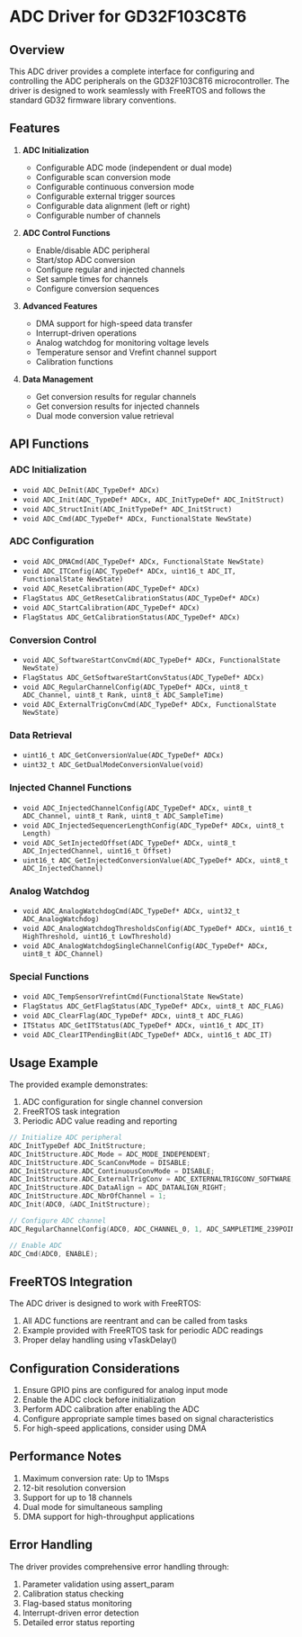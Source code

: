 # ADC Driver for GD32F103C8T6

## Overview

This ADC driver provides a complete interface for configuring and controlling the ADC peripherals on the GD32F103C8T6 microcontroller. The driver is designed to work seamlessly with FreeRTOS and follows the standard GD32 firmware library conventions.

## Features

1. **ADC Initialization**
   - Configurable ADC mode (independent or dual mode)
   - Configurable scan conversion mode
   - Configurable continuous conversion mode
   - Configurable external trigger sources
   - Configurable data alignment (left or right)
   - Configurable number of channels

2. **ADC Control Functions**
   - Enable/disable ADC peripheral
   - Start/stop ADC conversion
   - Configure regular and injected channels
   - Set sample times for channels
   - Configure conversion sequences

3. **Advanced Features**
   - DMA support for high-speed data transfer
   - Interrupt-driven operations
   - Analog watchdog for monitoring voltage levels
   - Temperature sensor and Vrefint channel support
   - Calibration functions

4. **Data Management**
   - Get conversion results for regular channels
   - Get conversion results for injected channels
   - Dual mode conversion value retrieval

## API Functions

### ADC Initialization
- `void ADC_DeInit(ADC_TypeDef* ADCx)`
- `void ADC_Init(ADC_TypeDef* ADCx, ADC_InitTypeDef* ADC_InitStruct)`
- `void ADC_StructInit(ADC_InitTypeDef* ADC_InitStruct)`
- `void ADC_Cmd(ADC_TypeDef* ADCx, FunctionalState NewState)`

### ADC Configuration
- `void ADC_DMACmd(ADC_TypeDef* ADCx, FunctionalState NewState)`
- `void ADC_ITConfig(ADC_TypeDef* ADCx, uint16_t ADC_IT, FunctionalState NewState)`
- `void ADC_ResetCalibration(ADC_TypeDef* ADCx)`
- `FlagStatus ADC_GetResetCalibrationStatus(ADC_TypeDef* ADCx)`
- `void ADC_StartCalibration(ADC_TypeDef* ADCx)`
- `FlagStatus ADC_GetCalibrationStatus(ADC_TypeDef* ADCx)`

### Conversion Control
- `void ADC_SoftwareStartConvCmd(ADC_TypeDef* ADCx, FunctionalState NewState)`
- `FlagStatus ADC_GetSoftwareStartConvStatus(ADC_TypeDef* ADCx)`
- `void ADC_RegularChannelConfig(ADC_TypeDef* ADCx, uint8_t ADC_Channel, uint8_t Rank, uint8_t ADC_SampleTime)`
- `void ADC_ExternalTrigConvCmd(ADC_TypeDef* ADCx, FunctionalState NewState)`

### Data Retrieval
- `uint16_t ADC_GetConversionValue(ADC_TypeDef* ADCx)`
- `uint32_t ADC_GetDualModeConversionValue(void)`

### Injected Channel Functions
- `void ADC_InjectedChannelConfig(ADC_TypeDef* ADCx, uint8_t ADC_Channel, uint8_t Rank, uint8_t ADC_SampleTime)`
- `void ADC_InjectedSequencerLengthConfig(ADC_TypeDef* ADCx, uint8_t Length)`
- `void ADC_SetInjectedOffset(ADC_TypeDef* ADCx, uint8_t ADC_InjectedChannel, uint16_t Offset)`
- `uint16_t ADC_GetInjectedConversionValue(ADC_TypeDef* ADCx, uint8_t ADC_InjectedChannel)`

### Analog Watchdog
- `void ADC_AnalogWatchdogCmd(ADC_TypeDef* ADCx, uint32_t ADC_AnalogWatchdog)`
- `void ADC_AnalogWatchdogThresholdsConfig(ADC_TypeDef* ADCx, uint16_t HighThreshold, uint16_t LowThreshold)`
- `void ADC_AnalogWatchdogSingleChannelConfig(ADC_TypeDef* ADCx, uint8_t ADC_Channel)`

### Special Functions
- `void ADC_TempSensorVrefintCmd(FunctionalState NewState)`
- `FlagStatus ADC_GetFlagStatus(ADC_TypeDef* ADCx, uint8_t ADC_FLAG)`
- `void ADC_ClearFlag(ADC_TypeDef* ADCx, uint8_t ADC_FLAG)`
- `ITStatus ADC_GetITStatus(ADC_TypeDef* ADCx, uint16_t ADC_IT)`
- `void ADC_ClearITPendingBit(ADC_TypeDef* ADCx, uint16_t ADC_IT)`

## Usage Example

The provided example demonstrates:
1. ADC configuration for single channel conversion
2. FreeRTOS task integration
3. Periodic ADC value reading and reporting

```c
// Initialize ADC peripheral
ADC_InitTypeDef ADC_InitStructure;
ADC_InitStructure.ADC_Mode = ADC_MODE_INDEPENDENT;
ADC_InitStructure.ADC_ScanConvMode = DISABLE;
ADC_InitStructure.ADC_ContinuousConvMode = DISABLE;
ADC_InitStructure.ADC_ExternalTrigConv = ADC_EXTERNALTRIGCONV_SOFTWARE;
ADC_InitStructure.ADC_DataAlign = ADC_DATAALIGN_RIGHT;
ADC_InitStructure.ADC_NbrOfChannel = 1;
ADC_Init(ADC0, &ADC_InitStructure);

// Configure ADC channel
ADC_RegularChannelConfig(ADC0, ADC_CHANNEL_0, 1, ADC_SAMPLETIME_239POINT5);

// Enable ADC
ADC_Cmd(ADC0, ENABLE);
```

## FreeRTOS Integration

The ADC driver is designed to work with FreeRTOS:
1. All ADC functions are reentrant and can be called from tasks
2. Example provided with FreeRTOS task for periodic ADC readings
3. Proper delay handling using vTaskDelay()

## Configuration Considerations

1. Ensure GPIO pins are configured for analog input mode
2. Enable the ADC clock before initialization
3. Perform ADC calibration after enabling the ADC
4. Configure appropriate sample times based on signal characteristics
5. For high-speed applications, consider using DMA

## Performance Notes

1. Maximum conversion rate: Up to 1Msps
2. 12-bit resolution conversion
3. Support for up to 18 channels
4. Dual mode for simultaneous sampling
5. DMA support for high-throughput applications

## Error Handling

The driver provides comprehensive error handling through:
1. Parameter validation using assert_param
2. Calibration status checking
3. Flag-based status monitoring
4. Interrupt-driven error detection
5. Detailed error status reporting